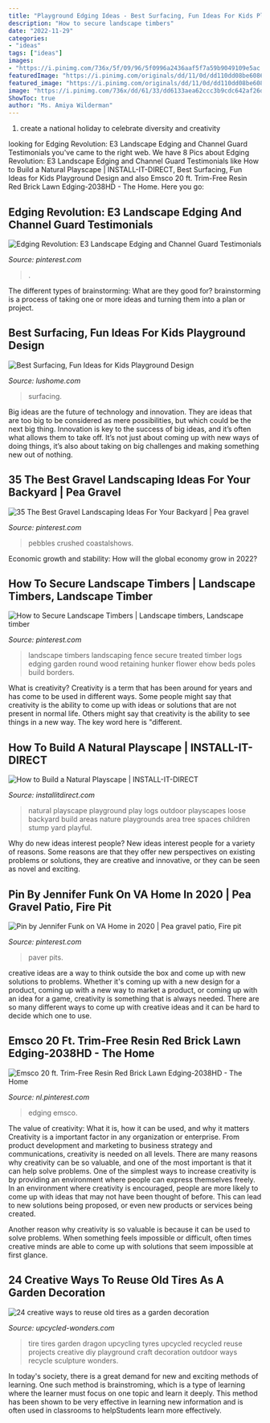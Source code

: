 ```yaml
---
title: "Playground Edging Ideas - Best Surfacing, Fun Ideas For Kids Playground Design"
description: "How to secure landscape timbers"
date: "2022-11-29"
categories:
- "ideas"
tags: ["ideas"]
images:
- "https://i.pinimg.com/736x/5f/09/96/5f0996a2436aaf5f7a59b9049109e5ac.jpg"
featuredImage: "https://i.pinimg.com/originals/dd/11/0d/dd110dd08be608679ede3345aa01967c.jpg"
featured_image: "https://i.pinimg.com/originals/dd/11/0d/dd110dd08be608679ede3345aa01967c.jpg"
image: "https://i.pinimg.com/736x/dd/61/33/dd6133aea62ccc3b9cdc642af26ddb9a--fence-landscaping-landscape-edging.jpg"
ShowToc: true
author: "Ms. Amiya Wilderman"
---
```



1. create a national holiday to celebrate diversity and creativity

	

		
looking for Edging Revolution: E3 Landscape Edging and Channel Guard Testimonials you've came to the right web. We have 8 Pics about Edging Revolution: E3 Landscape Edging and Channel Guard Testimonials like How to Build a Natural Playscape | INSTALL-IT-DIRECT, Best Surfacing, Fun Ideas for Kids Playground Design and also Emsco 20 ft. Trim-Free Resin Red Brick Lawn Edging-2038HD - The Home. Here you go:
		
    
## Edging Revolution: E3 Landscape Edging And Channel Guard Testimonials

<img loading=lazy src="https://i.pinimg.com/736x/dd/61/33/dd6133aea62ccc3b9cdc642af26ddb9a--fence-landscaping-landscape-edging.jpg" onerror="this.onerror=null;this.src='https://tse3.mm.bing.net/th?id=OIP.EAo2OF0WmBEM7J5_-BVTlgHaFj&amp;pid=15.1';" alt="Edging Revolution: E3 Landscape Edging and Channel Guard Testimonials">

_Source: pinterest.com_

>. 

	

The different types of brainstorming: What are they good for?
brainstorming is a process of taking one or more ideas and turning them into a plan or project.

    
## Best Surfacing, Fun Ideas For Kids Playground Design

<img loading=lazy src="https://www.lushome.com/wp-content/uploads/2015/06/surfacing-ideas-kids-playground-design-12.jpg" onerror="this.onerror=null;this.src='https://tse3.mm.bing.net/th?id=OIP.ToZTwHjFk8cXBVJZjH81gQHaFj&amp;pid=15.1';" alt="Best Surfacing, Fun Ideas for Kids Playground Design">

_Source: lushome.com_

>surfacing. 

	

Big ideas are the future of technology and innovation. They are ideas that are too big to be considered as mere possibilities, but which could be the next big thing. Innovation is key to the success of big ideas, and it’s often what allows them to take off. It’s not just about coming up with new ways of doing things, it’s also about taking on big challenges and making something new out of nothing.

    
## 35 The Best Gravel Landscaping Ideas For Your Backyard | Pea Gravel

<img loading=lazy src="https://i.pinimg.com/originals/3a/5e/6f/3a5e6f3cffcee7f119e23f97f5e0ea4e.jpg" onerror="this.onerror=null;this.src='https://tse2.mm.bing.net/th?id=OIP.R3hYUAFAJEZH6nMjob_g4AHaHa&amp;pid=15.1';" alt="35 The Best Gravel Landscaping Ideas For Your Backyard | Pea gravel">

_Source: pinterest.com_

>pebbles crushed coastalshows. 

	

Economic growth and stability: How will the global economy grow in 2022?
 

    
## How To Secure Landscape Timbers | Landscape Timbers, Landscape Timber

<img loading=lazy src="https://i.pinimg.com/originals/dd/11/0d/dd110dd08be608679ede3345aa01967c.jpg" onerror="this.onerror=null;this.src='https://tse4.mm.bing.net/th?id=OIP.MSZIMcMhbNZylZXX0akQEAHaLF&amp;pid=15.1';" alt="How to Secure Landscape Timbers | Landscape timbers, Landscape timber">

_Source: pinterest.com_

>landscape timbers landscaping fence secure treated timber logs edging garden round wood retaining hunker flower ehow beds poles build borders. 

	

What is creativity?
Creativity is a term that has been around for years and has come to be used in different ways. Some people might say that creativity is the ability to come up with ideas or solutions that are not present in normal life. Others might say that creativity is the ability to see things in a new way. The key word here is "different.

    
## How To Build A Natural Playscape | INSTALL-IT-DIRECT

<img loading=lazy src="http://www.installitdirect.com/wp-content/uploads/2014/09/loose-logs-in-a-natural-playspace.jpg" onerror="this.onerror=null;this.src='https://tse3.mm.bing.net/th?id=OIP.kv8l7-Rbb6pLMR0XDC3F1gHaFj&amp;pid=15.1';" alt="How to Build a Natural Playscape | INSTALL-IT-DIRECT">

_Source: installitdirect.com_

>natural playscape playground play logs outdoor playscapes loose backyard build areas nature playgrounds area tree spaces children stump yard playful. 

	

Why do new ideas interest people?
New ideas interest people for a variety of reasons. Some reasons are that they offer new perspectives on existing problems or solutions, they are creative and innovative, or they can be seen as novel and exciting.

    
## Pin By Jennifer Funk On VA Home In 2020 | Pea Gravel Patio, Fire Pit

<img loading=lazy src="https://i.pinimg.com/originals/84/48/5b/84485bdeb1bc58389eb47100aac15197.png" onerror="this.onerror=null;this.src='https://tse4.mm.bing.net/th?id=OIP.fJZt_iWSYB95IueQHunNXQHaHa&amp;pid=15.1';" alt="Pin by Jennifer Funk on VA Home in 2020 | Pea gravel patio, Fire pit">

_Source: pinterest.com_

>paver pits. 

	

creative ideas are a way to think outside the box and come up with new solutions to problems. Whether it's coming up with a new design for a product, coming up with a new way to market a product, or coming up with an idea for a game, creativity is something that is always needed. There are so many different ways to come up with creative ideas and it can be hard to decide which one to use.

    
## Emsco 20 Ft. Trim-Free Resin Red Brick Lawn Edging-2038HD - The Home

<img loading=lazy src="https://i.pinimg.com/736x/5f/09/96/5f0996a2436aaf5f7a59b9049109e5ac.jpg" onerror="this.onerror=null;this.src='https://tse3.mm.bing.net/th?id=OIP.N8aRJcco98a-FZosn5UQ_AHaHa&amp;pid=15.1';" alt="Emsco 20 ft. Trim-Free Resin Red Brick Lawn Edging-2038HD - The Home">

_Source: nl.pinterest.com_

>edging emsco. 

	

The value of creativity: What it is, how it can be used, and why it matters
Creativity is a important factor in any organization or enterprise. From product development and marketing to business strategy and communications, creativity is needed on all levels. There are many reasons why creativity can be so valuable, and one of the most important is that it can help solve problems.
One of the simplest ways to increase creativity is by providing an environment where people can express themselves freely. In an environment where creativity is encouraged, people are more likely to come up with ideas that may not have been thought of before. This can lead to new solutions being proposed, or even new products or services being created.

Another reason why creativity is so valuable is because it can be used to solve problems. When something feels impossible or difficult, often times creative minds are able to come up with solutions that seem impossible at first glance.

    
## 24 Creative Ways To Reuse Old Tires As A Garden Decoration

<img loading=lazy src="https://www.upcycled-wonders.com/wp-content/uploads/2014/03/upcycling-ideas-garden-art-dragon-old-tires.jpg" onerror="this.onerror=null;this.src='https://tse1.mm.bing.net/th?id=OIP.W3GSFwsn5xp33EO5YDM55AHaEg&amp;pid=15.1';" alt="24 creative ways to reuse old tires as a garden decoration">

_Source: upcycled-wonders.com_

>tire tires garden dragon upcycling tyres upcycled recycled reuse projects creative diy playground craft decoration outdoor ways recycle sculpture wonders. 

	

In today's society, there is a great demand for new and exciting methods of learning. One such method is brainstroming, which is a type of learning where the learner must focus on one topic and learn it deeply. This method has been shown to be very effective in learning new information and is often used in classrooms to helpStudents learn more effectively.


